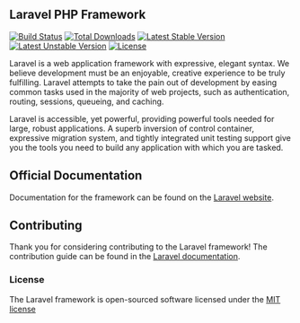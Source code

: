 ## Laravel PHP Framework

[![Build Status](https://travis-ci.org/laravel/laravel.svg)](https://travis-ci.org/laravel/laravel)
[![Total Downloads](https://poser.pugx.org/laravel/laravel/downloads.svg)](https://packagist.org/packages/laravel/laravel)
[![Latest Stable Version](https://poser.pugx.org/laravel/laravel/v/stable.svg)](https://packagist.org/packages/laravel/laravel)
[![Latest Unstable Version](https://poser.pugx.org/laravel/laravel/v/unstable.svg)](https://packagist.org/packages/laravel/laravel)
[![License](https://poser.pugx.org/laravel/laravel/license.svg)](https://packagist.org/packages/laravel/laravel)

Laravel is a web application framework with expressive, elegant syntax. We believe development must be an enjoyable, creative experience to be truly fulfilling. Laravel attempts to take the pain out of development by easing common tasks used in the majority of web projects, such as authentication, routing, sessions, queueing, and caching.

Laravel is accessible, yet powerful, providing powerful tools needed for large, robust applications. A superb inversion of control container, expressive migration system, and tightly integrated unit testing support give you the tools you need to build any application with which you are tasked.

## Official Documentation

Documentation for the framework can be found on the [Laravel website](http://laravel.com/docs).

## Contributing

Thank you for considering contributing to the Laravel framework! The contribution guide can be found in the [Laravel documentation](http://laravel.com/docs/contributions).

### License

The Laravel framework is open-sourced software licensed under the [MIT license](http://opensource.org/licenses/MIT)
